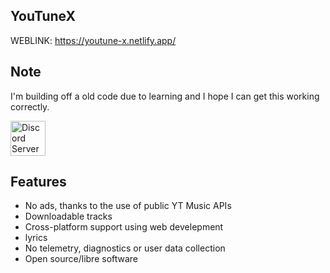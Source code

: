 ## YouTuneX

WEBLINK: https://youtune-x.netlify.app/

## Note

I'm building off a old code due to learning and I hope I can get this working correctly.


<a href="https://discord.gg/5ffjANRgFP"><img alt="Discord Server" height="56" src="https://cdn.jsdelivr.net/npm/@intergrav/devins-badges@3/assets/cozy/social/discord-plural_vector.svg"></a>


##  Features

-  No ads, thanks to the use of public YT  Music APIs
- Downloadable tracks
- Cross-platform  support using web develepment
-  lyrics
-  No telemetry, diagnostics or user data collection
- Open source/libre software


